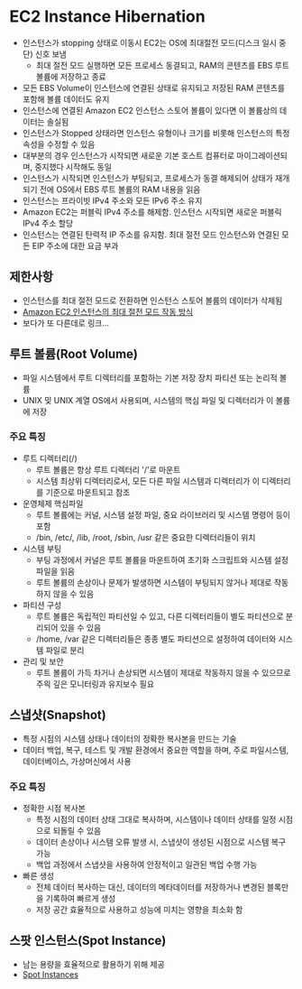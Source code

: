 

# EC2 Instance Hibernation
- 인스턴스가 stopping 상태로 이동시 EC2는 OS에 최대절전 모드(디스크 일시 중단) 신호 보냄
  - 최대 절전 모드 실행하면 모든 프로세스 동결되고, RAM의 콘텐츠를 EBS 루트 볼륨에 저장하고 종료
- 모든 EBS Volume이 인스턴스에 연결된 상태로 유지되고 저장된 RAM 콘텐츠를 포함해 볼륨 데이터도 유지
- 인스턴스에 연결된 Amazon EC2 인스턴스 스토어 볼륨이 있다면 이 볼륨상의 데이터는 솔실됨
- 인스턴스가 Stopped 상태라면 인스턴스 유형이나 크기를 비롯해 인스턴스의 특정 속성을 수정할 수 있음
- 대부분의 경우 인스턴스가 시작되면 새로운 기본 호스트 컴퓨터로 마이그레이션되며, 중지했다 시작해도 동일
- 인스턴스가 시작되면 인스턴스가 부팅되고, 프로세스가 동결 해제되어 상태가 재개되기 전에 OS에서 EBS 루트 볼륨의 RAM 내용을 읽음
- 인스턴스는 프라이빗 IPv4 주소와 모든 IPv6 주소 유지
- Amazon EC2는 퍼블릭 IPv4 주소를 해제함. 인스턴스 시작되면 새로운 퍼블릭 IPv4 주소 할당
- 인스턴스는 연결된 탄력적 IP 주소를 유지함. 최대 절전 모드 인스턴스와 연결된 모든 EIP 주소에 대한 요금 부과


## 제한사항
- 인스턴스를 최대 절전 모드로 전환하면 인스턴스 스토어 볼륨의 데이터가 삭제됨
- [Amazon EC2 인스턴스의 최대 절전 모드 작동 방식](https://docs.aws.amazon.com/ko_kr/AWSEC2/latest/UserGuide/instance-hibernate-overview.html)
- 보다가 또 다른데로 링크...


## 루트 볼륨(Root Volume)
- 파일 시스템에서 루트 디렉터리를 포함하는 기본 저장 장치 파티션 또는 논리적 볼륨
- UNIX 및 UNIX 계열 OS에서 사용되며, 시스템의 핵심 파일 및 디렉터리가 이 볼륨에 저장

### 주요 특징
- 루트 디렉터리(/)
  - 루트 볼륨은 항상 루트 디렉터리 '/'로 마운트
  - 시스템 최상위 디렉터리로서, 모든 다른 파일 시스템과 디렉터리가 이 디렉터리를 기준으로 마운트되고 참조
- 운영체제 핵심파일
  - 루트 볼륨에는 커널, 시스템 설정 파일, 중요 라이브러리 및 시스템 명령어 등이 포함
  - /bin, /etc/, /lib, /root, /sbin, /usr 같은 중요한 디렉터리들이 위치
- 시스템 부팅
  - 부팅 과정에서 커널은 루트 볼륨을 마운트하여 초기화 스크립트와 시스템 설정 파일을 읽음
  - 루트 볼륨의 손상이나 문제가 발생하면 시스템이 부팅되지 않거나 제대로 작동하지 않을 수 있음
- 파티션 구성
  - 루트 볼륨은 독립적인 파티션일 수 있고, 다른 디렉터리들이 별도 파티션으로 분리되어 있을 수 있음
  - /home, /var 같은 디렉터리들은 종종 별도 파티션으로 설정하여 데이터와 시스템 파일로 분리
- 관리 및 보안
  - 루트 볼륨이 가득 차거나 손상되면 시스템이 제대로 작동하지 않을 수 있으므로 주읙 깊은 모니터링과 유지보수 필요


## 스냅샷(Snapshot)
- 특정 시점의 시스템 상태나 데이터의 정확한 복사본을 만드는 기술
- 데이터 백업, 복구, 테스트 및 개발 환경에서 중요한 역할을 하며, 주로 파일시스템, 데이터베이스, 가상머신에서 사용

### 주요 특징
- 정확한 시점 복사본
  - 특정 시점의 데이터 상태 그대로 복사하며, 시스템이나 데이터 상태를 일정 시점으로 되돌릴 수 있음
  - 데이터 손상이나 시스템 오류 발생 시, 스냅샷이 생성된 시점으로 시스템 복구 가능
  - 백업 과정에서 스냅샷을 사용하여 안정적이고 일관된 백업 수행 가능
- 빠른 생성
  - 전체 데이터 복사하는 대신, 데이터의 메타데이터를 저장하거나 변경된 블록만을 기록하여 빠르게 생성
  - 저장 공간 효율적으로 사용하고 성능에 미치는 영향을 최소화 함


## 스팟 인스턴스(Spot Instance)
- 남는 용량을 효율적으로 활용하기 위해 제공
- [Spot Instances](https://docs.aws.amazon.com/ko_kr/AWSEC2/latest/UserGuide/using-spot-instances.html)